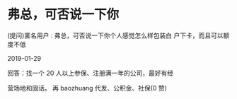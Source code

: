 # 弗总，可否说一下你

(提问)匿名用户 : 弗总，可否说一下你个人感觉怎么样包装白 户下卡，而且可以额度不低

2019-01-29

回答：找一个 20 人以上参保、注册满一年的公司，最好有经

营场地和固话。 再 baozhuang 代发、公积金、社保(0 赞)